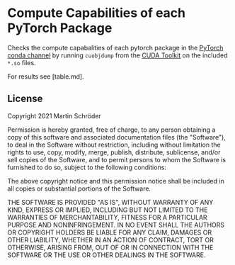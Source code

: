 # Compute Capabilities of each PyTorch Package

Checks the compute capabalities of each pytorch package in the [PyTorch conda channel](https://anaconda.org/pytorch) by running `cuobjdump` from the [CUDA Toolkit](https://docs.nvidia.com/cuda/) on the included `*.so` files.

For results see [table.md].

## License
Copyright 2021 Martin Schröder

Permission is hereby granted, free of charge, to any person obtaining a copy of this software and associated documentation files (the "Software"), to deal in the Software without restriction, including without limitation the rights to use, copy, modify, merge, publish, distribute, sublicense, and/or sell copies of the Software, and to permit persons to whom the Software is furnished to do so, subject to the following conditions:

The above copyright notice and this permission notice shall be included in all copies or substantial portions of the Software.

THE SOFTWARE IS PROVIDED "AS IS", WITHOUT WARRANTY OF ANY KIND, EXPRESS OR IMPLIED, INCLUDING BUT NOT LIMITED TO THE WARRANTIES OF MERCHANTABILITY, FITNESS FOR A PARTICULAR PURPOSE AND NONINFRINGEMENT. IN NO EVENT SHALL THE AUTHORS OR COPYRIGHT HOLDERS BE LIABLE FOR ANY CLAIM, DAMAGES OR OTHER LIABILITY, WHETHER IN AN ACTION OF CONTRACT, TORT OR OTHERWISE, ARISING FROM, OUT OF OR IN CONNECTION WITH THE SOFTWARE OR THE USE OR OTHER DEALINGS IN THE SOFTWARE.